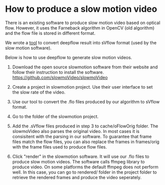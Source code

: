 # How to produce a slow motion video

There is an existing software to produce slow motion video based on optical flow. However, it uses the Farneback algorithm in OpenCV (old algorithm) and the flow file is stored in different format.

We wrote a [tool](https://github.com/zeruniverse/CS205-project/tree/master/tools/flo2svflow) to convert deepflow result into sVflow format (used by the slow motion software).

Below is how to use deepflow to generate slow motion videos.

1. Download the open source slowmotion software from their website and follow their instruction to install the software. 
https://github.com/slowmoVideo/slowmoVideo

2. Create a project in slowmotion project. Use their user interface to set the slow rate of the video.

3. Use our tool to convert the .flo files produced by our algorithm to sVflow format.

4. Go to the folder of the slowmotion project. 

5. Add the .sVflow files produced in step 3 to cache/oFlowOrig folder. The slowmoVideo also parses the original video. In most cases it is consisitent with the parsing in our software. To guarantee that frame files match the flow files, you can also replace the frames in frames/orig with the frame files used to produce flow files. 

6. Click "render" in the slowmotion software. It will use our .flo files to produce slow motion videos. The software calls ffmpeg library to produce video. On some platforms the default ffmpeg does not perform well. In this case, you can go to rendered/ folder in the project folder to retrieve the rendered frames and produce the video seperately. 

